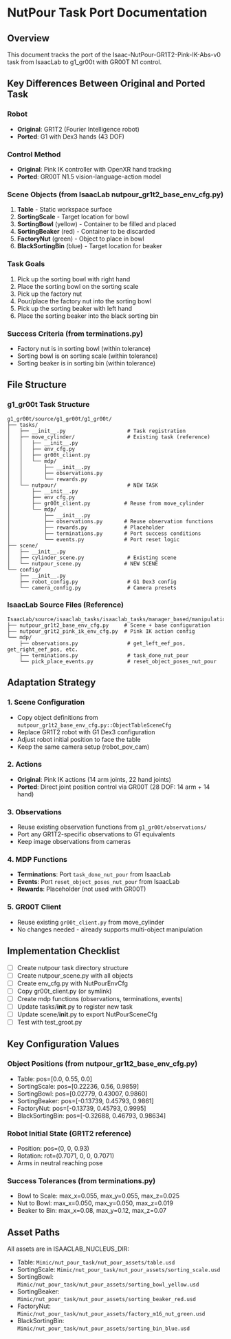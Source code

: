 # NutPour Task Port Documentation

## Overview
This document tracks the port of the Isaac-NutPour-GR1T2-Pink-IK-Abs-v0 task from IsaacLab to g1_gr00t with GR00T N1 control.

## Key Differences Between Original and Ported Task

### Robot
- **Original**: GR1T2 (Fourier Intelligence robot)
- **Ported**: G1 with Dex3 hands (43 DOF)

### Control Method
- **Original**: Pink IK controller with OpenXR hand tracking
- **Ported**: GR00T N1.5 vision-language-action model

### Scene Objects (from IsaacLab nutpour_gr1t2_base_env_cfg.py)
1. **Table** - Static workspace surface
2. **SortingScale** - Target location for bowl
3. **SortingBowl** (yellow) - Container to be filled and placed
4. **SortingBeaker** (red) - Container to be discarded
5. **FactoryNut** (green) - Object to place in bowl
6. **BlackSortingBin** (blue) - Target location for beaker

### Task Goals
1. Pick up the sorting bowl with right hand
2. Place the sorting bowl on the sorting scale
3. Pick up the factory nut
4. Pour/place the factory nut into the sorting bowl
5. Pick up the sorting beaker with left hand
6. Place the sorting beaker into the black sorting bin

### Success Criteria (from terminations.py)
- Factory nut is in sorting bowl (within tolerance)
- Sorting bowl is on sorting scale (within tolerance)
- Sorting beaker is in sorting bin (within tolerance)

## File Structure

### g1_gr00t Task Structure
```
g1_gr00t/source/g1_gr00t/g1_gr00t/
├── tasks/
│   ├── __init__.py                    # Task registration
│   ├── move_cylinder/                 # Existing task (reference)
│   │   ├── __init__.py
│   │   ├── env_cfg.py
│   │   ├── gr00t_client.py
│   │   └── mdp/
│   │       ├── __init__.py
│   │       ├── observations.py
│   │       └── rewards.py
│   └── nutpour/                       # NEW TASK
│       ├── __init__.py
│       ├── env_cfg.py
│       ├── gr00t_client.py           # Reuse from move_cylinder
│       └── mdp/
│           ├── __init__.py
│           ├── observations.py       # Reuse observation functions
│           ├── rewards.py            # Placeholder
│           ├── terminations.py       # Port success conditions
│           └── events.py             # Port reset logic
├── scene/
│   ├── __init__.py
│   ├── cylinder_scene.py              # Existing scene
│   └── nutpour_scene.py              # NEW SCENE
└── config/
    ├── __init__.py
    ├── robot_config.py                # G1 Dex3 config
    └── camera_config.py               # Camera presets
```

### IsaacLab Source Files (Reference)
```
IsaacLab/source/isaaclab_tasks/isaaclab_tasks/manager_based/manipulation/pick_place/
├── nutpour_gr1t2_base_env_cfg.py     # Scene + base configuration
├── nutpour_gr1t2_pink_ik_env_cfg.py  # Pink IK action config
└── mdp/
    ├── observations.py                # get_left_eef_pos, get_right_eef_pos, etc.
    ├── terminations.py                # task_done_nut_pour
    └── pick_place_events.py           # reset_object_poses_nut_pour
```

## Adaptation Strategy

### 1. Scene Configuration
- Copy object definitions from `nutpour_gr1t2_base_env_cfg.py::ObjectTableSceneCfg`
- Replace GR1T2 robot with G1 Dex3 configuration
- Adjust robot initial position to face the table
- Keep the same camera setup (robot_pov_cam)

### 2. Actions
- **Original**: Pink IK actions (14 arm joints, 22 hand joints)
- **Ported**: Direct joint position control via GR00T (28 DOF: 14 arm + 14 hand)

### 3. Observations
- Reuse existing observation functions from `g1_gr00t/observations/`
- Port any GR1T2-specific observations to G1 equivalents
- Keep image observations from cameras

### 4. MDP Functions
- **Terminations**: Port `task_done_nut_pour` from IsaacLab
- **Events**: Port `reset_object_poses_nut_pour` from IsaacLab
- **Rewards**: Placeholder (not used with GR00T)

### 5. GR00T Client
- Reuse existing `gr00t_client.py` from move_cylinder
- No changes needed - already supports multi-object manipulation

## Implementation Checklist

- [ ] Create nutpour task directory structure
- [ ] Create nutpour_scene.py with all objects
- [ ] Create env_cfg.py with NutPourEnvCfg
- [ ] Copy gr00t_client.py (or symlink)
- [ ] Create mdp functions (observations, terminations, events)
- [ ] Update tasks/__init__.py to register new task
- [ ] Update scene/__init__.py to export NutPourSceneCfg
- [ ] Test with test_groot.py

## Key Configuration Values

### Object Positions (from nutpour_gr1t2_base_env_cfg.py)
- Table: pos=[0.0, 0.55, 0.0]
- SortingScale: pos=[0.22236, 0.56, 0.9859]
- SortingBowl: pos=[0.02779, 0.43007, 0.9860]
- SortingBeaker: pos=[-0.13739, 0.45793, 0.9861]
- FactoryNut: pos=[-0.13739, 0.45793, 0.9995]
- BlackSortingBin: pos=[-0.32688, 0.46793, 0.98634]

### Robot Initial State (GR1T2 reference)
- Position: pos=(0, 0, 0.93)
- Rotation: rot=(0.7071, 0, 0, 0.7071)
- Arms in neutral reaching pose

### Success Tolerances (from terminations.py)
- Bowl to Scale: max_x=0.055, max_y=0.055, max_z=0.025
- Nut to Bowl: max_x=0.050, max_y=0.050, max_z=0.019
- Beaker to Bin: max_x=0.08, max_y=0.12, max_z=0.07

## Asset Paths
All assets are in ISAACLAB_NUCLEUS_DIR:
- Table: `Mimic/nut_pour_task/nut_pour_assets/table.usd`
- SortingScale: `Mimic/nut_pour_task/nut_pour_assets/sorting_scale.usd`
- SortingBowl: `Mimic/nut_pour_task/nut_pour_assets/sorting_bowl_yellow.usd`
- SortingBeaker: `Mimic/nut_pour_task/nut_pour_assets/sorting_beaker_red.usd`
- FactoryNut: `Mimic/nut_pour_task/nut_pour_assets/factory_m16_nut_green.usd`
- BlackSortingBin: `Mimic/nut_pour_task/nut_pour_assets/sorting_bin_blue.usd`


